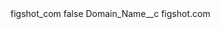 <?xml version="1.0" encoding="UTF-8"?>
<CustomMetadata xmlns="http://soap.sforce.com/2006/04/metadata" xmlns:xsi="http://www.w3.org/2001/XMLSchema-instance" xmlns:xsd="http://www.w3.org/2001/XMLSchema">
    <label>figshot_com</label>
    <protected>false</protected>
    <values>
        <field>Domain_Name__c</field>
        <value xsi:type="xsd:string">figshot.com</value>
    </values>
</CustomMetadata>
